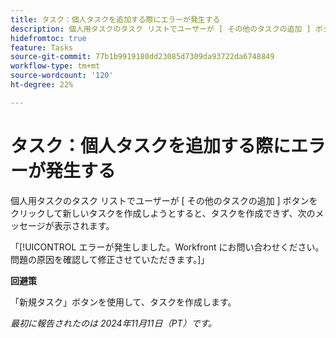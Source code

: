 ```yaml
---
title: タスク：個人タスクを追加する際にエラーが発生する
description: 個人用タスクのタスク リストでユーザーが [ その他のタスクの追加 ] ボタンをクリックして新しいタスクを作成しようとすると、タスクを作成できず、エラーメッセージが表示されます。 回避策はあります。
hidefromtoc: true
feature: Tasks
source-git-commit: 77b1b9919180dd23085d7309da93722da6748849
workflow-type: tm+mt
source-wordcount: '120'
ht-degree: 22%

---
```



# タスク：個人タスクを追加する際にエラーが発生する

個人用タスクのタスク リストでユーザーが [ その他のタスクの追加 ] ボタンをクリックして新しいタスクを作成しようとすると、タスクを作成できず、次のメッセージが表示されます。

「[!UICONTROL エラーが発生しました。Workfront にお問い合わせください。問題の原因を確認して修正させていただきます。]」

**回避策**

「新規タスク」ボタンを使用して、タスクを作成します。

_最初に報告されたのは 2024年11月11日（PT）です。_
